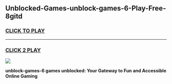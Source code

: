 
## Unblocked-Games-unblock-games-6-Play-Free-8gitd
<h3>
<a href="https://premium76.site?title=unblock-games-6&ref=09A">CLICK TO PLAY</a></h3>
<hr>

<h3>
<a href="https://premium76.site?title=unblock-games-6&ref=09A">CLICK 2 PLAY</a>
  
</h3>

<a href="https://premium76.site?title=unblock-games-6&ref=09A"><img src="https://clearcache.store/games.png"></a>


**unblock-games-6 games unblocked: Your Gateway to Fun and Accessible Online Gaming**
